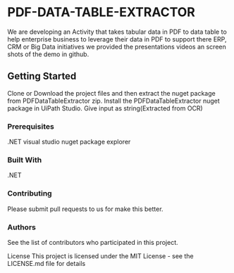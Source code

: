 # PDF-DATA-TABLE-EXTRACTOR
We are developing an Activity that takes tabular data in PDF to data table to help enterprise business to leverage their data in PDF to support there ERP, CRM or Big Data initiatives
we provided the presentations videos an screen shots of the demo in github.

## Getting Started
Clone or Download the project files and then extract the nuget package from PDFDataTableExtractor zip.
Install the PDFDataTableExtractor nuget package in UiPath Studio.
Give input as string(Extracted from OCR)

### Prerequisites
.NET
visual studio
nuget package explorer

### Built With
.NET 

### Contributing
Please submit pull requests to us for make this better.

### Authors

See the list of contributors who participated in this project.

License
This project is licensed under the MIT License - see the LICENSE.md file for details

